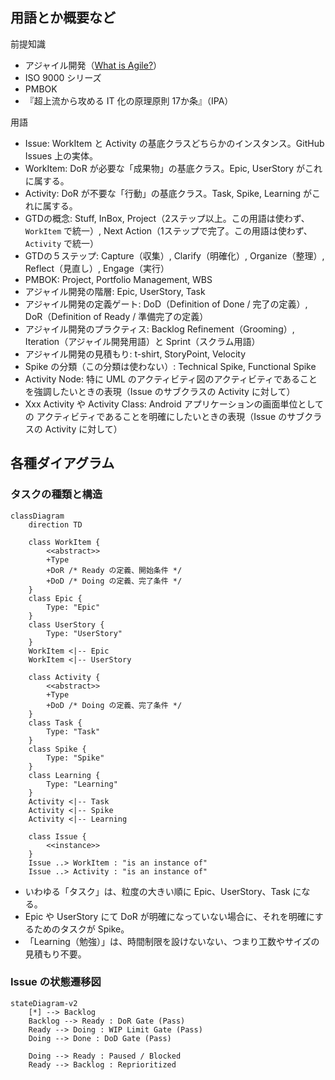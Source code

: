 ## 用語とか概要など

前提知識

- アジャイル開発（[What is Agile?](https://www.atlassian.com/agile)）
- ISO 9000 シリーズ
- PMBOK
- 『超上流から攻める IT 化の原理原則 17か条』（IPA）

用語

- Issue: WorkItem と Activity の基底クラスどちらかのインスタンス。GitHub Issues 上の実体。
- WorkItem: DoR が必要な「成果物」の基底クラス。Epic, UserStory がこれに属する。
- Activity: DoR が不要な「行動」の基底クラス。Task, Spike, Learning がこれに属する。
- GTDの概念: Stuff, InBox, Project（2ステップ以上。この用語は使わず、`WorkItem` で統一）, Next Action（1ステップで完了。この用語は使わず、 `Activity` で統一）
- GTDの５ステップ: Capture（収集）, Clarify（明確化）, Organize（整理）, Reflect（見直し）, Engage（実行）
- PMBOK: Project, Portfolio Management, WBS
- アジャイル開発の階層: Epic, UserStory, Task
- アジャイル開発の定義ゲート: DoD（Definition of Done / 完了の定義）, DoR（Definition of Ready / 準備完了の定義）
- アジャイル開発のプラクティス: Backlog Refinement（Grooming）, Iteration（アジャイル開発用語）と Sprint（スクラム用語）
- アジャイル開発の見積もり: t-shirt, StoryPoint, Velocity
- Spike の分類（この分類は使わない）: Technical Spike, Functional Spike
- Activity Node: 特に UML のアクティビティ図のアクティビティであることを強調したいときの表現（Issue のサブクラスの Activity に対して）
- Xxx Activity や Activity Class: Android アプリケーションの画面単位としての アクティビティであることを明確にしたいときの表現（Issue のサブクラスの Activity に対して）

## 各種ダイアグラム
### タスクの種類と構造

```mermaid
classDiagram
    direction TD

    class WorkItem {
        <<abstract>>
        +Type
        +DoR /* Ready の定義、開始条件 */
        +DoD /* Doing の定義、完了条件 */
    }
    class Epic {
        Type: "Epic"
    }
    class UserStory {
        Type: "UserStory"
    }
    WorkItem <|-- Epic
    WorkItem <|-- UserStory

    class Activity {
        <<abstract>>
        +Type
        +DoD /* Doing の定義、完了条件 */
    }
    class Task {
        Type: "Task"
    }
    class Spike {
        Type: "Spike"
    }
    class Learning {
        Type: "Learning"
    }
    Activity <|-- Task
    Activity <|-- Spike
    Activity <|-- Learning

    class Issue {
        <<instance>>
    }
    Issue ..> WorkItem : "is an instance of"
    Issue ..> Activity : "is an instance of"
```

- いわゆる「タスク」は、粒度の大きい順に Epic、UserStory、Task になる。
- Epic や UserStory にて DoR が明確になっていない場合に、それを明確にするためのタスクが Spike。
- 「Learning（勉強）」は、時間制限を設けないない、つまり工数やサイズの見積もり不要。

### Issue の状態遷移図

```mermaid
stateDiagram-v2
    [*] --> Backlog
    Backlog --> Ready : DoR Gate (Pass)
    Ready --> Doing : WIP Limit Gate (Pass)
    Doing --> Done : DoD Gate (Pass)
    
    Doing --> Ready : Paused / Blocked
    Ready --> Backlog : Reprioritized
```
